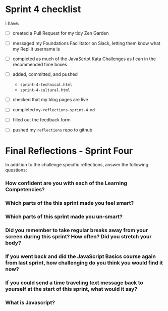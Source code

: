 # Sprint 4 checklist

I have:
- [ ] created a Pull Request for my tidy Zen Garden
- [ ] messaged my Foundations Facilitator on Slack, letting them know what my Repl.it username is
- [ ] completed as much of the JavaScript Kata Challenges as I can in the recommended time boxes
- [ ] added, committed, and pushed 
    - `sprint-4-technical.html` 
    - `sprint-4-cultural.html` 
- [ ] checked that my blog pages are live
- [ ] completed `my-reflections-sprint-4.md`
- [ ] filled out the feedback form
- [ ] pushed my `reflections` repo to github


# Final Reflections - Sprint Four 

In addition to the challenge specific reflections, answer the following questions:

### How confident are you with each of the Learning Competencies?



### Which parts of the this sprint made you feel smart?



### Which parts of this sprint made you un-smart?



### Did you remember to take regular breaks away from your screen during this sprint? How often? Did you stretch your body?



### If you went back and did the JavaScript Basics course again from last sprint, how challenging do you think you would find it now?



### If you could send a time traveling text message back to yourself at the start of this sprint, what would it say? 



### What is Javascript?



